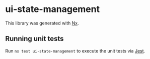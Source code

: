# ui-state-management

This library was generated with [Nx](https://nx.dev).

## Running unit tests

Run `nx test ui-state-management` to execute the unit tests via [Jest](https://jestjs.io).
